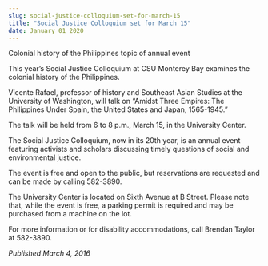 ```yaml
---
slug: social-justice-colloquium-set-for-march-15
title: "Social Justice Colloquium set for March 15"
date: January 01 2020
---
```


<p>Colonial history of the Philippines topic of annual event
</p><p>This year’s Social Justice Colloquium at CSU Monterey Bay examines the colonial history of the Philippines.
</p><p>Vicente Rafael, professor of history and Southeast Asian Studies at the University of Washington, will talk on “Amidst Three Empires: The Philippines Under Spain, the United States and Japan, 1565&#45;1945.”
</p><p>The talk will be held from 6 to 8 p.m., March 15, in the University Center.
</p><p>The Social Justice Colloquium, now in its 20th year, is an annual event featuring activists and scholars discussing timely questions of social and environmental justice.

The event is free and open to the public, but reservations are requested and can be made by calling 582&#45;3890.

The University Center is located on Sixth Avenue at B Street. Please note that, while the event is free, a parking permit is required and may be purchased from a machine on the lot.

For more information or for disability accommodations, call Brendan Taylor at 582&#45;3890.

<em>Published March 4, 2016</em>
</p>
